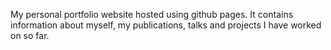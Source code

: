 My personal portfolio website hosted using github pages. It contains information about myself, my publications, talks and projects I have worked on so far.
